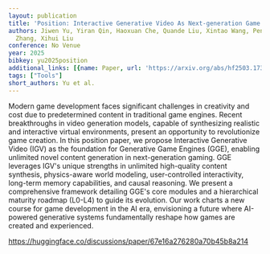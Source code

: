 ```yaml
---
layout: publication
title: 'Position: Interactive Generative Video As Next-generation Game Engine'
authors: Jiwen Yu, Yiran Qin, Haoxuan Che, Quande Liu, Xintao Wang, Pengfei Wan, di
  Zhang, Xihui Liu
conference: No Venue
year: 2025
bibkey: yu2025position
additional_links: [{name: Paper, url: 'https://arxiv.org/abs/hf2503.17359'}]
tags: ["Tools"]
short_authors: Yu et al.
---
```

Modern game development faces significant challenges in creativity and cost due to predetermined content in traditional game engines. Recent breakthroughs in video generation models, capable of synthesizing realistic and interactive virtual environments, present an opportunity to revolutionize game creation. In this position paper, we propose Interactive Generative Video (IGV) as the foundation for Generative Game Engines (GGE), enabling unlimited novel content generation in next-generation gaming. GGE leverages IGV's unique strengths in unlimited high-quality content synthesis, physics-aware world modeling, user-controlled interactivity, long-term memory capabilities, and causal reasoning. We present a comprehensive framework detailing GGE's core modules and a hierarchical maturity roadmap (L0-L4) to guide its evolution. Our work charts a new course for game development in the AI era, envisioning a future where AI-powered generative systems fundamentally reshape how games are created and experienced.

https://huggingface.co/discussions/paper/67e16a276280a70b45b8a214